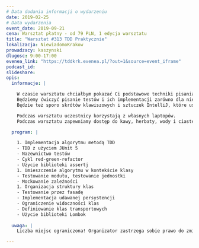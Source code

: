 ```yaml
---
# Data dodania informacji o wydarzeniu
date: 2019-02-25
# Data wydarzenia
event_date: 2019-09-21
cena: Warsztat płatny - od 79 PLN, 1 edycja warsztatu
title: "Warsztat #313 TDD Praktycznie"
lokalizacja: NiewiadomoKrakow
prowadzacy: kaszynski
dlugosc: 9:00-17:00
evenea_link: "https://tddkrk.evenea.pl/?out=1&source=event_iframe"
podcast_id:
slideshare:
opis:
  informacje: |

    W czasie warsztatu chciałbym pokazać Ci podstawowe techniki pisania testów i zapoznać z podejściem TDD. 
    Będziemy ćwiczyć pisanie testów i ich implementacji zarówno dla niezależnych klas jak i typowej aplikacji internetowej, zależnej od bazy danych czy innych aplikacji. 
    Będzie też sporo skrótów klawiszowych i sztuczek IntelliJ, które usprawnią Twoją pracę z kodem. 

    Podczas warsztatu uczestnicy korzystają z własnych laptopów. 
    Podczas warsztatu zapewniamy dostęp do kawy, herbaty, wody i ciastek. W porze obiadowej zapewniamy lunch.

  program: |

    1. Implementacja algorytmu metodą TDD
    - TDD z użyciem JUnit 5
    - Nazewnictwo testów
    - Cykl red-green-refactor
    - Użycie biblioteki assertj
    1. Umieszczenie algorytmu w kontekście klasy
    - Testowanie modułu, testowanie jednostki
    - Mockowanie zależności
    1. Organizacja struktury klas 
    - Testowanie przez fasadę
    - Implementacja udawanej persystencji
    - Ograniczenie widoczności klas
    - Definiowanie klas transportowych
    - Użycie biblioteki Lombok
  
  uwaga: |
    Liczba miejsc ograniczona! Organizator zastrzega sobie prawo do zmiany lokalizacji wydarzenia oraz jego odwołania w przypadku niezgłoszenia się minimalnej liczby uczestników.

---
```

